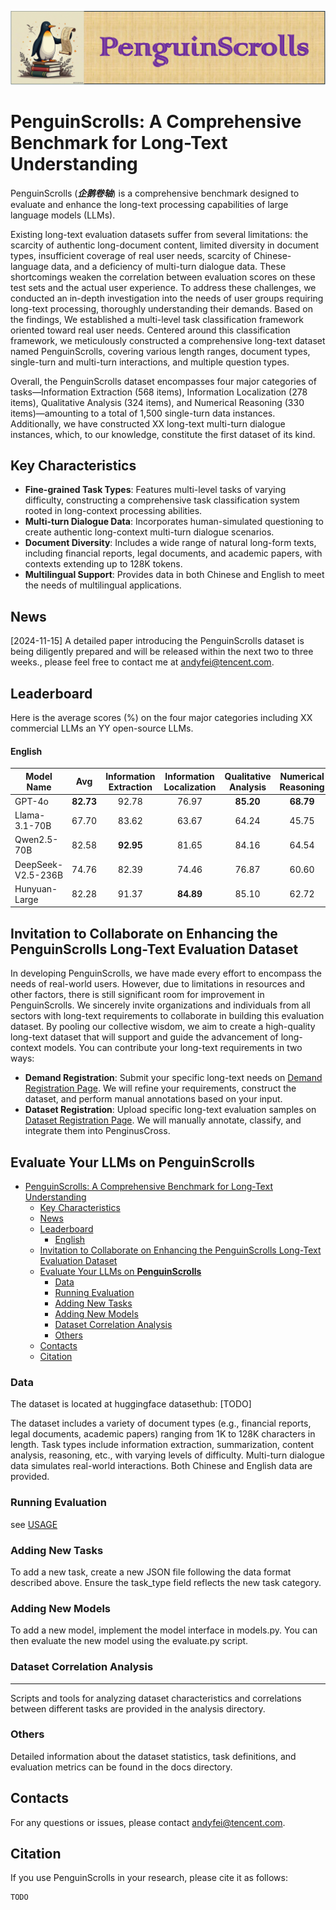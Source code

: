 ![](1.gif)

# PenguinScrolls: A Comprehensive Benchmark for Long-Text Understanding

PenguinScrolls (***企鹅卷轴***) is a comprehensive benchmark designed to evaluate and enhance the long-text processing capabilities of large language models (LLMs).

Existing long-text evaluation datasets suffer from several limitations: the scarcity of authentic long-document content, limited diversity in document types, insufficient coverage of real user needs, scarcity of Chinese-language data, and a deficiency of multi-turn dialogue data. These shortcomings weaken the correlation between evaluation scores on these test sets and the actual user experience. To address these challenges, we conducted an in-depth investigation into the needs of user groups requiring long-text processing, thoroughly understanding their demands. Based on the findings, We established a multi-level task classification framework oriented toward real user needs. Centered around this classification framework, we meticulously constructed a comprehensive long-text dataset named PenguinScrolls, covering various length ranges, document types, single-turn and multi-turn interactions, and multiple question types.

Overall, the PenguinScrolls dataset encompasses four major categories of tasks—Information Extraction (568 items), Information Localization (278 items), Qualitative Analysis (324 items), and Numerical Reasoning (330 items)—amounting to a total of 1,500 single-turn data instances. Additionally, we have constructed XX long-text multi-turn dialogue instances, which, to our knowledge, constitute the first dataset of its kind.



## Key Characteristics

* **Fine-grained Task Types**: Features multi-level tasks of varying difficulty, constructing a comprehensive task classification system rooted in long-context processing abilities.
* **Multi-turn Dialogue Data**: Incorporates human-simulated questioning to create authentic long-context multi-turn dialogue scenarios.
* **Document Diversity**: Includes a wide range of natural long-form texts, including financial reports, legal documents, and academic papers, with contexts extending up to 128K tokens.
* **Multilingual Support**: Provides data in both Chinese and English to meet the needs of multilingual applications.

## News
[2024-11-15] A detailed paper introducing the PenguinScrolls dataset is being diligently prepared and will be released within the next two to three weeks., please feel free to contact me at andyfei@tencent.com.

## Leaderboard
Here is the average scores (%) on the four major categories including XX commercial LLMs an YY open-source LLMs.


#### English
| Model Name       |  Avg  | Information Extraction | Information Localization | Qualitative Analysis | Numerical Reasoning |
| ---------------- | :---: | :--------------------: | :----------------------: | :------------------: | :-----------------: |
| GPT-4o           |  **82.73**   |           92.78           |            76.97            |          **85.20**          |         **68.79**          |
| Llama-3.1-70B    |  67.70   |           83.62           |            63.67            |          64.24          |         45.75          |
| Qwen2.5-70B |  82.58   |           **92.95**           |            81.65            |          84.16          |         64.54          |
| DeepSeek-V2.5-236B    |  74.76   |           82.39           |            74.46            |          76.87          |         60.60          |
| Hunyuan-Large      |  82.28   |           91.37           |            **84.89**            |          85.10          |         62.72          |


## Invitation to Collaborate on Enhancing the PenguinScrolls Long-Text Evaluation Dataset

In developing PenguinScrolls, we have made every effort to encompass the needs of real-world users. However, due to limitations in resources and other factors, there is still significant room for improvement in PenguinScrolls.
We sincerely invite organizations and individuals from all sectors with long-text requirements to collaborate in building this evaluation dataset. By pooling our collective wisdom, we aim to create a high-quality long-text dataset that will support and guide the advancement of long-context models.
You can contribute your long-text requirements in two ways:

* **Demand Registration**: Submit your specific long-text needs on [Demand Registration Page](https://huggingface.co/spaces/long-context/https://huggingface.co/spaces/long-context/数据集登记). We will refine your requirements, construct the dataset, and perform manual annotations based on your input.
* **Dataset Registration**: Upload specific long-text evaluation samples on [Dataset Registration Page](https://huggingface.co/spaces/long-context/数据集登记). We will manually annotate, classify, and integrate them into PenginusCross.




## Evaluate Your LLMs on **PenguinScrolls**

- [PenguinScrolls: A Comprehensive Benchmark for Long-Text Understanding](#penguinscrolls-a-comprehensive-benchmark-for-long-text-understanding)
  - [Key Characteristics](#key-characteristics)
  - [News](#news)
  - [Leaderboard](#leaderboard)
      - [English](#english)
  - [Invitation to Collaborate on Enhancing the PenguinScrolls Long-Text Evaluation Dataset](#invitation-to-collaborate-on-enhancing-the-penguinscrolls-long-text-evaluation-dataset)
  - [Evaluate Your LLMs on **PenguinScrolls**](#evaluate-your-llms-on-penguinscrolls)
    - [Data](#data)
    - [Running Evaluation](#running-evaluation)
    - [Adding New Tasks](#adding-new-tasks)
    - [Adding New Models](#adding-new-models)
    - [Dataset Correlation Analysis](#dataset-correlation-analysis)
    - [Others](#others)
  - [Contacts](#contacts)
  - [Citation](#citation)


### Data

The dataset is located at huggingface datasethub: [TODO]

The dataset includes a variety of document types (e.g., financial reports, legal documents, academic papers) ranging from 1K to 128K characters in length. Task types include information extraction, summarization, content analysis, reasoning, etc., with varying levels of difficulty. Multi-turn dialogue data simulates real-world interactions. Both Chinese and English data are provided.

### Running Evaluation

see [USAGE](./USAGE.md)


### Adding New Tasks

To add a new task, create a new JSON file following the data format described above. Ensure the task_type field reflects the new task category.

### Adding New Models

To add a new model, implement the model interface in models.py. You can then evaluate the new model using the evaluate.py script.

### Dataset Correlation Analysis
****
Scripts and tools for analyzing dataset characteristics and correlations between different tasks are provided in the analysis directory.

### Others

Detailed information about the dataset statistics, task definitions, and evaluation metrics can be found in the docs directory.

## Contacts
For any questions or issues, please contact andyfei@tencent.com.

## Citation

If you use PenguinScrolls in your research, please cite it as follows:


```
TODO
```


